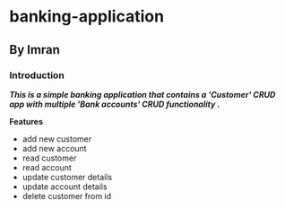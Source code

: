 # banking-application
## By Imran
### Introduction
**_This is a simple banking application that contains a 'Customer' CRUD app with multiple 'Bank accounts' CRUD functionality ._**
<br>

**Features**
<br>
* add new customer
* add new account
* read customer
* read account
* update customer details
* update account details
* delete customer from id

<br>

